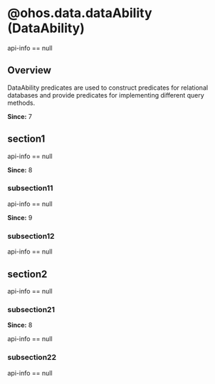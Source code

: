 # @ohos.data.dataAbility (DataAbility)
<!--Kit: Ability Kit-->
<!--Subsystem: Ability-->
<!--Owner: @wkljy-->
<!--Designer: @ccllee-->
<!--Tester: @lixueqing513-->
<!--Adviser: @huipeizi-->

api-info == null
## Overview

DataAbility predicates are used to construct predicates for relational databases and provide predicates for implementing different query methods.

**Since:** 7

## section1

api-info == null

**Since:** 8

### subsection11

api-info == null

**Since:** 9

### subsection12

api-info == null

## section2

api-info == null

### subsection21

**Since:** 8

api-info == null

### subsection22

api-info == null


